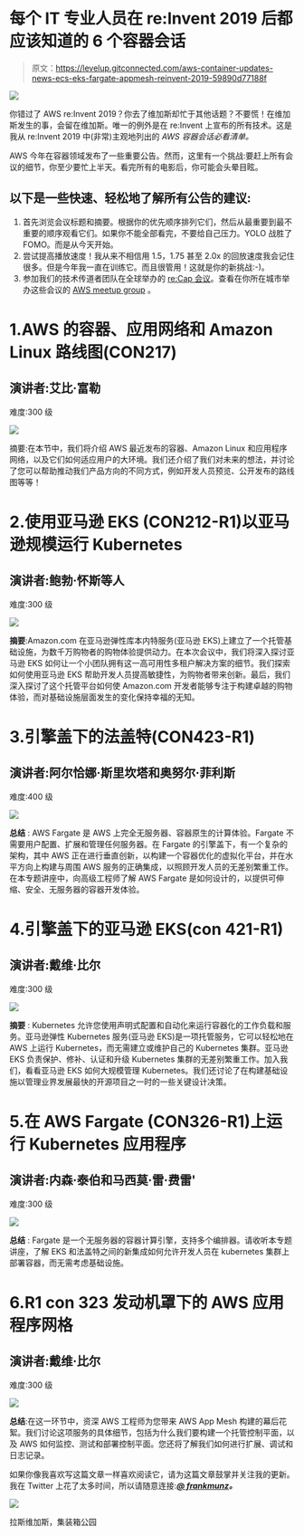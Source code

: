 # 每个 IT 专业人员在 re:Invent 2019 后都应该知道的 6 个容器会话

> 原文：<https://levelup.gitconnected.com/aws-container-updates-news-ecs-eks-fargate-appmesh-reinvent-2019-59890d77188f>

![](img/bf4651bcdb4404c72543a4cd15d09cbe.png)

你错过了 AWS re:Invent 2019？你去了维加斯却忙于其他话题？不要慌！在维加斯发生的事，会留在维加斯。唯一的例外是在 re:Invent 上宣布的所有技术。这是我从 re:Invent 2019 中(非常)主观地列出的 *AWS 容器会话必看清单。*

AWS 今年在容器领域发布了一些重要公告。然而，这里有一个挑战:要赶上所有会议的细节，你至少要忙上半天。看完所有的电影后，你可能会头晕目眩。

## 以下是一些快速、轻松地了解所有公告的建议:

1.  首先浏览会议标题和摘要。根据你的优先顺序排列它们，然后从最重要到最不重要的顺序观看它们。如果你不能全部看完，不要给自己压力。YOLO 战胜了 FOMO。而是从今天开始。
2.  尝试提高播放速度！我从来不相信用 1.5，1.75 甚至 2.0x 的回放速度我会记住很多。但是今年我一直在训练它。而且很管用！这就是你的新挑战:-)。
3.  参加我们的技术传道者团队在全球举办的 [re:Cap 会议](https://twitter.com/frankmunz/status/1205170377179222016)。查看在你所在城市举办这些会议的 [AWS meetup group](https://aws.amazon.com/developer/community/usergroups/) 。

# 1.AWS 的容器、应用网络和 Amazon Linux 路线图(CON217)

## 演讲者:艾比·富勒
难度:300 级

[![](img/36f8b6795a24fda14192e308e0c96722.png)](https://www.youtube.com/watch?v=IQdUeq9dkKQ&list=PL2yQDdvlhXf8pA545zLt-nvRSz7KK6_Cx&index=7)

摘要:在本节中，我们将介绍 AWS 最近发布的容器、Amazon Linux 和应用程序网络，以及它们如何适应用户的大环境。我们还介绍了我们对未来的想法，并讨论了您可以帮助推动我们产品方向的不同方式，例如开发人员预览、公开发布的路线图等等！

# 2.使用亚马逊 EKS (CON212-R1)以亚马逊规模运行 Kubernetes

## 演讲者:鲍勃·怀斯等人
难度:300 级

[![](img/893189d6a8332d66a12e740a2fc46c4c.png)](https://www.youtube.com/watch?v=M-Fh0OzliJI&list=PL2yQDdvlhXf8pA545zLt-nvRSz7KK6_Cx&index=10&t=0s)

**摘要**:Amazon.com 在亚马逊弹性库本内特服务(亚马逊 EKS)上建立了一个托管基础设施，为数千万购物者的购物体验提供动力。在本次会议中，我们将深入探讨亚马逊 EKS 如何让一个小团队拥有这一高可用性多租户解决方案的细节。我们探索如何使用亚马逊 EKS 帮助开发人员提高敏捷性，为购物者带来创新。最后，我们深入探讨了这个托管平台如何使 Amazon.com 开发者能够专注于构建卓越的购物体验，而对基础设施层面发生的变化保持幸福的无知。

# 3.引擎盖下的法盖特(CON423-R1)

## 演讲者:阿尔恰娜·斯里坎塔和奥努尔·菲利斯
难度:400 级

[![](img/e67c4330a0951aca5a639aaec70c8a6c.png)](https://www.youtube.com/watch?v=Hr-zOaBGyEA&list=PLlEKqf4MglluRSPReODAPbHaOD4X1bhJP&index=3&t=0s)

**总结** : AWS Fargate 是 AWS 上完全无服务器、容器原生的计算体验。Fargate 不需要用户配置、扩展和管理任何服务器。在 Fargate 的引擎盖下，有一个复杂的架构，其中 AWS 正在进行垂直创新，以构建一个容器优化的虚拟化平台，并在水平方向上构建与周围 AWS 服务的正确集成，以照顾开发人员的无差别繁重工作。在本专题讲座中，向高级工程师了解 AWS Fargate 是如何设计的，以提供可伸缩、安全、无服务器的容器开发体验。

# 4.引擎盖下的亚马逊 EKS(con 421-R1)

## 演讲者:戴维·比尔
难度:300 级

[![](img/60371714c82e573b66ae7c9bc1e0c742.png)](https://www.youtube.com/watch?v=7vxDWDD2YnM)

**摘要** : Kubernetes 允许您使用声明式配置和自动化来运行容器化的工作负载和服务。亚马逊弹性 Kubernetes 服务(亚马逊 EKS)是一项托管服务，它可以轻松地在 AWS 上运行 Kubernetes，而无需建立或维护自己的 Kubernetes 集群。亚马逊 EKS 负责保护、修补、认证和升级 Kubernetes 集群的无差别繁重工作。加入我们，看看亚马逊 EKS 如何大规模管理 Kubernetes。我们还讨论了在构建基础设施以管理业界发展最快的开源项目之一时的一些关键设计决策。

# 5.在 AWS Fargate (CON326-R1)上运行 Kubernetes 应用程序

## 演讲者:内森·泰伯和马西莫·雷·费雷'
难度:300 级

[![](img/9a90bd8b224a5aa730341d303ba6feef.png)](https://www.youtube.com/watch?v=m-3tMXmWWQw)

**总结** : Fargate 是一个无服务器的容器计算引擎，支持多个编排器。请收听本专题讲座，了解 EKS 和法盖特之间的新集成如何允许开发人员在 kubernetes 集群上部署容器，而无需考虑基础设施。

# 6.R1 con 323 发动机罩下的 AWS 应用程序网格

## 演讲者:戴维·比尔
难度:300 级

[![](img/e6b9f71c268f418722e8ebd71ba8cbae.png)](https://www.youtube.com/watch?v=h3syq1vbplE&list=PL2yQDdvlhXf8pA545zLt-nvRSz7KK6_Cx&index=3)

**总结**:在这一环节中，资深 AWS 工程师为您带来 AWS App Mesh 构建的幕后花絮。我们讨论这项服务的具体细节，包括为什么我们要构建一个托管控制平面，以及 AWS 如何监控、测试和部署控制平面。您还将了解我们如何进行扩展、调试和日志记录。

如果你像我喜欢写这篇文章一样喜欢阅读它，请为这篇文章鼓掌并关注我的更新。我在 Twitter 上花了太多时间，所以请随意连接:[***@ frankmunz***](https://twitter.com/search?q=frankmunz)***。***

![](img/7d1196fb47b8c64adfe98bf333d524d8.png)

拉斯维加斯，集装箱公园